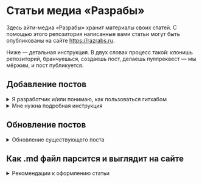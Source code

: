 # Статьи медиа «Разрабы»

Здесь айти-медиа «Разрабы» хранит материалы своих статей. С помощью этого репозитория написанные вами статьи могут быть опубликованы на сайте https://razrabs.ru.

Ниже — детальная инструкция. В двух словах процесс такой: клонишь репозиторий, бранчуешься, создаешь пост, делаешь пуллреквест — мы мёржим, и пост публикуется.

## Добавление постов

<details>
  <summary>Я разработчик и/или понимаю, как пользоваться гитхабом</summary>

  - Создать форк репозитория

  - Сделать ветку с названием статьи транслитом

  - Закинуть в нее папку с постом. Важно, чтобы название папки было уникальным, иначе произойдет обновление существующего поста (за раз можно добавить не более 30 файлов)

  - Создать PR

  - Лейблы в PR будут использованы как теги в посте

</details>

<details>
  <summary>Мне нужна подробная инструкция</summary>

  - Создать отдельную ветку от main, в текстовом поле ввести название новой ветки, нажать на **Create branch**
  
    ![pr_creating](https://user-images.githubusercontent.com/48432436/165773036-c069375a-be64-4acc-9588-f7feff17f86d.png)

  - Перейти в новую ветку и кликнуть **Add file**' => **Upload files**

    ![file_upload](https://user-images.githubusercontent.com/48432436/165773878-ec09aa84-1e31-4bd3-9f5d-75bfa10ed0b5.png)

  - Перетащить файл поста или папку с файлом в поле на новой странице. После успешной загрузки нажать зеленую кнопку **Commit changes**
    - При создании нового поста важно, чтобы название папки было уникальным, иначе произойдет обновление существующего поста (за раз можно добавить не более 30 файлов)

    ![drag_n_drop](https://user-images.githubusercontent.com/48432436/165774478-9143844f-141a-4fda-8602-2b4c183768dc.png)

  - Если все прошло успешно, то на экране появится соответствующее сообщение, в котором предлагается создать Pull Request. Кликаем зеленую кнопку **Compare & pull request**

    ![create_pr](https://user-images.githubusercontent.com/48432436/165775602-7d316595-dc96-455a-8b18-aa0ca94afc08.PNG)

  - В новом окне надо задать информацию о Pull Request. Поля заголовка и описания используются только для удобства редактора, они не играют абсолютно никакой роли в формировании поста. Те лейблы, которые будут проставлены в поле **labels** в дальнейшем станут тегами поста. На данном этапе необязательно заполнять все как в последний раз, у вас еще будет возможно все отредактировать. После всех приготовлений кликаем зеленую кнопку **Create pull request**

    ![Pr_desc](https://user-images.githubusercontent.com/48432436/165777031-a5195bf2-cd7a-465d-a010-487b23bc444d.PNG)

  - В следующем окне отображается вся информация о вашем Pull Request, вы в любой момент можете его закрыть и вернуться позднее, прогресс не пропадет. Создание поста происходит после клика на кнопку **Merge pull request**

</details>

## Обновление постов

<details>
  <summary>Обновление существующего поста</summary>

  - Если необходимо обновить только теги, то можно использовать Pull Request, который создавался ранее для создания поста, в случае изменения тегов в этом PR они автоматически изменятся в посте

  - Для редактирования остальных полей необходимо пройти процедуру создания поста снова. При обновлении поста важно учитывать его расположение в основной ветке проекта. То есть, если файл поста, который вы хотите изменить, называется `PostAboutForest.md` и находится в папке `Forest`, то в новой ветке он так же должен находится в папке `Forest` и иметь названия `PostAboutForest.md`. Остальные действия полностью аналогичны созданию поста

</details>

## Как .md файл парсится и выглядит на сайте

<details>
  <summary>Рекомендации к оформлению статьи</summary>

  ### Варианты размещения заголовка, описания, превью в статье

  - Заголовок - первая строка в файле, обязательно наличие `#` перед началом строки

  - Превью - первая картинка (`.jpg`, `.png`, `.jpeg`) в статье. Находится между заголовком и телом статьи

  - Описание - Первый абзац статьи после заголовка
  
  - Абзацы необходимо отделять друг от друга пустой строкой. При отсутствии разделения текста на абзацы весь текст статьи окажется в описании

  Примерный формат:

  ```markdown
  # Заголовок

  ![img](превью.png)

  Этот абзац попадет в описание статьи

  Первый абзац статьи

  Второй абзац статьи
  ```

  ![img](https://user-images.githubusercontent.com/91747573/182307241-b92917db-97d6-41af-befd-6d207d702e9d.png)

  ### Ограничения по количеству символов в посте и рекомендации к изображениям

  - Небольшой заголовок
  - Описание в один абзац
  - Превью статьи не должна быть формата `.gif`
  - По изображениям желателен любой горизонтальный формат (`.jpg`, `.png`, `.jpeg`). Соотношение сторон между 4:3 и 16:9 либо приближенное

</details>
